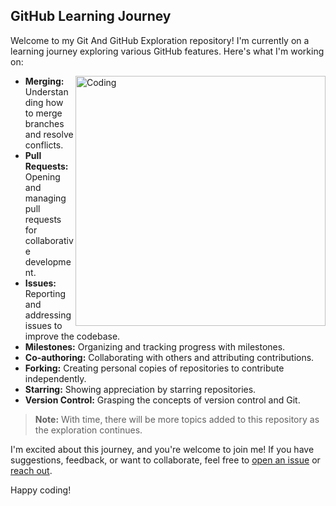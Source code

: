 ## GitHub Learning Journey

Welcome to my Git And GitHub Exploration repository! I'm currently on a learning journey exploring various GitHub features. Here's what I'm working on:

<img align="right" alt="Coding" width="400" src="https://github.com/nazmusweb-coding/Git-And-GitHub-Exploration/blob/main/assets/Luffy.gif">

- **Merging:** Understanding how to merge branches and resolve conflicts.
- **Pull Requests:** Opening and managing pull requests for collaborative development.
- **Issues:** Reporting and addressing issues to improve the codebase.
- **Milestones:** Organizing and tracking progress with milestones.
- **Co-authoring:** Collaborating with others and attributing contributions.
- **Forking:** Creating personal copies of repositories to contribute independently.
- **Starring:** Showing appreciation by starring repositories.
- **Version Control:** Grasping the concepts of version control and Git.

>**Note:** With time, there will be more topics added to this repository as the exploration continues.

I'm excited about this journey, and you're welcome to join me! If you have suggestions, feedback, or want to collaborate, feel free to [open an issue](https://github.com/nazmusweb-coding/Git-And-GitHub-Exploration/issues/new) or [reach out](mailto:nazmusweb.coding@gmail.com).

Happy coding!
